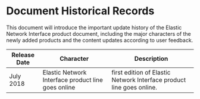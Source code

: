 # Document Historical Records

This document will introduce the important update history of the Elastic Network Interface product document, including the major characters of the newly added products and the content updates according to user feedback.

|Release Date|Character|Description|
|-|-|-|
| July 2018 | Elastic Network Interface product line goes online | first edition of Elastic Network Interface product line goes online. |
